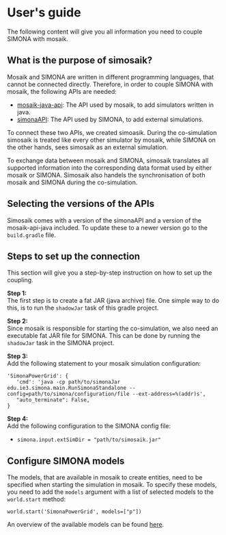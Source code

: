 # User's guide

The following content will give you all information you need to couple SIMONA with mosaik.

## What is the purpose of simosaik?

Mosaik and SIMONA are written in different programming languages, that cannot be connected directly. Therefore, in order
to couple SIMONA with mosaik, the following APIs are needed:

- [mosaik-java-api](https://gitlab.com/mosaik/api/mosaik-api-java): The API used by mosaik, to add simulators written in java.
- [simonaAPI](https://github.com/ie3-institute/simonaAPI): The API used by SIMONA, to add external simulations.

To connect these two APIs, we created simoasik. During the co-simulation simosaik is treated like every other simulator
by mosaik, while SIMONA on the other hands, sees simosaik as an external simulation.

To exchange data between mosaik and SIMONA, simosaik translates all supported information into the corresponding data format
used by either mosaik or SIMONA. Simosaik also handels the synchronisation of both mosaik and SIMONA during the co-simulation.


## Selecting the versions of the APIs

Simosaik comes with a version of the simonaAPI and a version of the mosaik-api-java included. To update these to a newer
version go to the `build.gradle` file.


## Steps to set up the connection

This section will give you a step-by-step instruction on how to set up the coupling.

**Step 1:** <br>
The first step is to create a fat JAR (java archive) file. One simple way to do this, is to run the `shadowJar` task of
this gradle project.

**Step 2:** <br>
Since mosaik is responsible for starting the co-simulation, we also need an executable fat JAR file for SIMONA. This can
be done by running the `shadowJar` task in the SIMONA project.

**Step 3:** <br>
Add the following statement to your mosaik simulation configuration:

```
'SimonaPowerGrid': {
   'cmd': 'java -cp path/to/simonaJar edu.ie3.simona.main.RunSimonaStandalone --config=path/to/simona/configuration/file --ext-address=%(addr)s',
   "auto_terminate": False,
}
```

**Step 4:** <br>
Add the following configuration to the SIMONA config file:

- ``simona.input.extSimDir = "path/to/simosaik.jar"``


## Configure SIMONA models

The models, that are available in mosaik to create entities, need to be specified when starting the simulation in mosaik.
To specify these models, you need to add the `models` argument with a list of selected models to the `world.start` method:

```
world.start('SimonaPowerGrid', models=["p"])
```

An overview of the available models can be found [here](/models).
